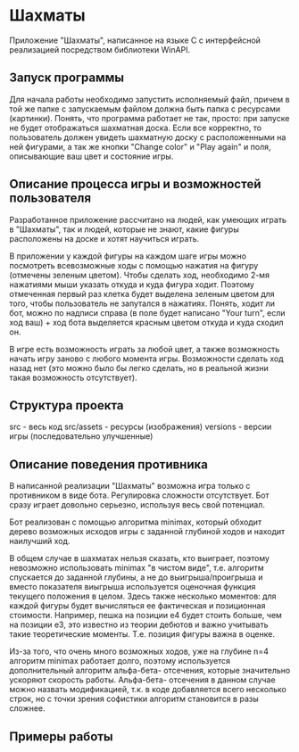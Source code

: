 # Шахматы
Приложение "Шахматы", написанное на языке C с интерфейсной реализацией посредством библиотеки WinAPI.
## Запуск программы
Для начала работы необходимо запустить исполняемый файл, причем в той же папке с запускаемым файлом должна быть папка с ресурсами (картинки). Понять, что программа работает не так, просто: при запуске не будет отображаться шахматная доска. Если все корректно, то пользователь должен увидеть шахматную доску с расположенными на ней фигурами, а так же кнопки "Change color" и "Play again" и поля, описывающие ваш цвет и состояние игры.
## Описание процесса игры и возможностей пользователя
Разработанное приложение рассчитано на людей, как умеющих играть в "Шахматы", так и людей, которые не знают, какие фигуры расположены на доске и хотят научиться играть. 

В приложении у каждой фигуры на каждом шаге игры можно посмотреть всевозможные ходы с помощью нажатия на фигуру (отмечены зеленым цветом). Чтобы сделать ход, необходимо 2-мя нажатиями мыши указать откуда и куда фигура ходит. Поэтому отмеченная первый раз клетка будет выделена зеленым цветом для того, чтобы пользователь не запутался в нажатиях. Понять, ходит ли бот, можно по надписи справа (в поле будет написано "Your turn", если ход ваш) + ход бота выделяется красным цветом откуда и куда сходил он.

В игре есть возможность играть за любой цвет, а также возможность начать игру заново с любого момента игры. Возможности сделать ход назад нет (это можно было бы легко сделать, но в реальной жизни такая возможность отсутствует). 
## Структура проекта
src - весь код
src/assets - ресурсы (изображения)
versions - версии игры (последовательно улучшенные)
## Описание поведения противника
В написанной реализации "Шахматы" возможна игра только с противником в виде бота. Регулировка сложности отсутствует. Бот сразу играет довольно серьезно, используя весь свой потенциал. 

Бот реализован с помощью алгоритма minimax, который обходит дерево возможных исходов игры с заданной глубиной ходов и находит наилучший ход.

В общем случае в шахматах нельзя сказать, кто выиграет, поэтому невозможно использовать minimax "в чистом виде", т.е. алгоритм спускается до заданной глубины, а не до выигрыша/проигрыша и вместо показателя виыгрыша используется оценочная функция текущего положения в целом. Здесь также несколько моментов: для каждой фигуры будет вычисляться ее фактическая и позиционная стоимости. Например, пешка на позиции e4 будет стоить больше, чем на позиции e3, это известно из теории дебютов и важно учитывать такие теоретические моменты. Т.е. позиция фигуры важна в оценке.

Из-за того, что очень много возможных ходов, уже на глубине n=4 алгоритм minimax работает долго, поэтому используется дополнительный алгоритм альфа-бета- отсечения, которые значительно ускоряют скорость работы. Альфа-бета- отсечения в данном случае можно назвать модификацией, т.к. в коде добавляется всего несколько строк, но с точки зрения софистики алгоритм становится в разы сложнее.
## Примеры работы
